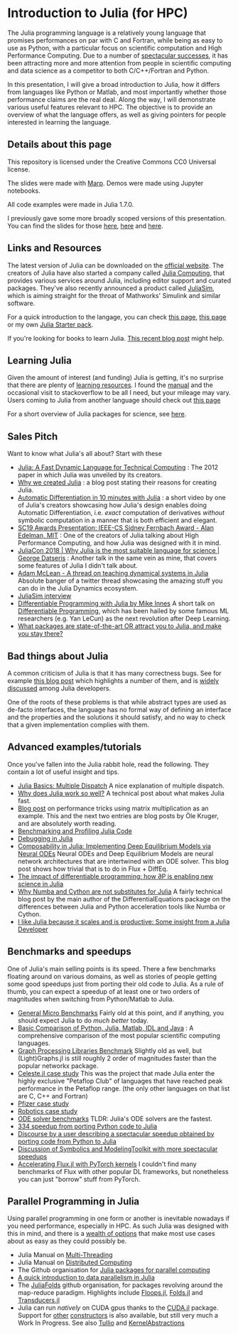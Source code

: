 # Introduction to Julia (for HPC)

The Julia programming language is a relatively young language that promises performances on par with C and Fortran, while being as easy to use as Python, with a particular focus on scientific computation and High Performance Computing. Due to a number of [spectacular successes](https://juliacomputing.com/case-studies/celeste/), it has been attracting more and more attention from people in scientific computing and data science as a competitor to both C/C++/Fortran and Python.

In this presentation, I will give a broad introduction to Julia, how it differs from languages like Python or Matlab, and most importantly whether those performance claims are the real deal. Along the way, I will demonstrate various useful features relevant to HPC. The objective is to provide an overview of what the language offers, as well as giving pointers for people interested in learning the language.

## Details about this page
This repository is licensed under the Creative Commons CC0 Universal license.

The slides were made with [Marp](https://marp.app/). Demos were made using Jupyter notebooks.

All code examples were made in Julia 1.7.0.

I previously gave some more broadly scoped versions of this presentation. You can find the slides for those [here](https://github.com/csimal/JuliaTalk-limerick), [here](https://github.com/csimal/Julia-Unamur) and [here](https://github.com/csimal/Julia-for-Dynamical-Systems).

## Links and Resources
The latest version of Julia can be downloaded on the [official website](https://julialang.org/). The creators of Julia have also started a company called [Julia Computing](https://juliacomputing.com/), that provides various services around Julia, including editor support and curated packages. They've also recently announced a product called [JuliaSim](https://juliacomputing.com/products/juliasim/), which is aiming straight for the throat of Mathworks' Simulink and similar software.

For a quick introduction to the langage, you can check [this page](https://cheatsheet.juliadocs.org//), [this page](https://learnxinyminutes.com/docs/julia/) or my own [Julia Starter pack](https://github.com/csimal/Julia-Unamur/blob/main/pdfs/julia-starter-pack.md).

If you're looking for books to learn Julia. [This recent blog post](https://logankilpatrick.medium.com/the-best-julia-programming-books-going-into-2023-ab51adae091c) might help.

## Learning Julia
Given the amount of interest (and funding) Julia is getting, it's no surprise that there are plenty of [learning resources](https://julialang.org/learning/). I found the [manual](https://docs.julialang.org/en/v1/) and the occasional visit to stackoverflow to be all I need, but your mileage may vary. Users coming to Julia from another language should check out [this page](https://docs.julialang.org/en/v1/manual/noteworthy-differences/)

For a short overview of Julia packages for science, see [here]().

## Sales Pitch
Want to know what Julia's all about? Start with these

* [Julia: A Fast Dynamic Language for Technical Computing](https://arxiv.org/pdf/1209.5145.pdf) : The 2012 paper in which Julia was unveiled by its creators.
* [Why we created Julia](https://julialang.org/blog/2012/02/why-we-created-julia/) : a blog post stating their reasons for creating Julia.
* [Automatic Differentiation in 10 minutes with Julia](https://www.youtube.com/watch?v=vAp6nUMrKYg) : a short video by one of Julia's creators showcasing how Julia's design enables doing Automatic Differentiation, i.e. *exact* computation of derivatives *without* symbolic computation in a manner that is both efficient and elegant.
* [SC19 Awards Presentation: IEEE-CS Sidney Fernbach Award - Alan Edelman, MIT](https://www.youtube.com/watch?v=nwdGsz4rc3Q) : One of the creators of Julia talking about High Performance Computing, and how Julia was designed with it in mind.
* [JuliaCon 2018 | Why Julia is the most suitable language for science | George Datseris](https://www.youtube.com/watch?v=7y-ahkUsIrY) : Another talk in the same vein as mine, that covers some features of Julia I didn't talk about.
* [Adam McLean - A thread on teaching dynamical systems in Julia](https://twitter.com/adamlmaclean/status/1368988846457647105) Absolute banger of a twitter thread showcasing the amazing stuff you can do in the Julia Dynamics ecosystem.
* [JuliaSim interview](https://www.notamonadtutorial.com/simulations-are-about-to-get-way-way-faster-with-juliasim/)
* [Differentiable Programming with Julia by Mike Innes](https://www.youtube.com/watch?v=LjWzgTPFu14) A short talk on [Differentiable Programming](https://fluxml.ai/blog/2019/02/07/what-is-differentiable-programming.html), which has been hailed by some famous ML researchers (e.g. Yan LeCun) as the next revolution after Deep Learning.
* [What packages are state-of-the-art OR attract you to Julia, and make you stay there?](https://discourse.julialang.org/t/what-package-s-are-state-of-the-art-or-attract-you-to-julia-and-make-you-stay-there-not-easily-replicateable-in-e-g-python-r-matlab/11294/4)

## Bad things about Julia
A common criticism of Julia is that it has many correctness bugs. See for example [this blog post](https://yuri.is/not-julia/) which highlights a number of them, and is [widely discussed](https://discourse.julialang.org/t/discussion-on-why-i-no-longer-recommend-julia-by-yuri-vishnevsky/81151/12) among Julia developers. 

One of the roots of these problems is that while abstract types are used as de-facto interfaces, the language has no formal way of defining an interface and the properties and the solutions it should satisfy, and no way to check that a given implementation complies with them.

## Advanced examples/tutorials
Once you've fallen into the Julia rabbit hole, read the following. They contain a lot of useful insight and tips.
* [Julia Basics: Multiple Dispatch](https://opensourc.es/blog/basics-multiple-dispatch/) A nice explanation of multiple dispatch.
* [Why does Julia work so well?](https://ucidatascienceinitiative.github.io/IntroToJulia/Html/WhyJulia) A technical post about what makes Julia fast.
* [Blog post](https://opensourc.es/blog/matrix-multiplication-performance/) on performance tricks using matrix multiplication as an example. This and the next two entries are blog posts by Öle Kruger, and are absolutely worth reading.
* [Benchmarking and Profiling Julia Code](https://opensourc.es/blog/benchmarking-and-profiling-julia-code/)
* [Debugging in Julia](https://opensourc.es/blog/basics-debugging/)
* [Composability in Julia: Implementing Deep Equilibrium Models via Neural ODEs](https://julialang.org/blog/2021/10/DEQ/) Neural ODEs and Deep Equilibrium Models are neural network architectures that are intertwined with an ODE solver. This blog post shows how trivial that is to do in Flux + DiffEq.
* [The impact of differentiable programming: how ∂P is enabling new science in Julia](https://www.youtube.com/watch?v=rF2QAJLM730)
* [Why Numba and Cython are not substitutes for Julia](https://www.juliabloggers.com/why-numba-and-cython-are-not-substitutes-for-julia/) A fairly technical blog post by the main author of the DifferentialEquations package on the differences between Julia and Python acceleration tools like Numba or Cython.
* [I like Julia because it scales and is productive: Some insight from a Julia Developer](http://www.stochasticlifestyle.com/like-julia-scales-productive-insights-julia-developer/)

## Benchmarks and speedups
One of Julia's main selling points is its speed. There a few benchmarks floating around on various domains, as well as stories of people getting some good speedups just from porting their old code to Julia. As a rule of thumb, you can expect a speedup of at least one or two orders of magnitudes when switching from Python/Matlab to Julia.
* [General Micro Benchmarks](https://julialang.org/benchmarks/) Fairly old at this point, and if anything, you should expect Julia to do *much better* today. 
* [Basic Comparison of Python, Julia, Matlab, IDL and Java](https://juleskouatchou.github.io/basic_language_comparison/) : A comprehensive comparison of the most popular scientific computing languages.
* [Graph Processing Libraries Benchmark](https://www.timlrx.com/blog/benchmark-of-popular-graph-network-packages-v2) Slightly old as well, but (Light)Graphs.jl is still roughly 2 order of magnitudes faster than the popular networkx package.
* [Celeste.jl case study](https://juliacomputing.com/case-studies/celeste/) This was the project that made Julia enter the highly exclusive "Petaflop Club" of languages that have reached peak performance in the Petaflop range. (the only other languages on that list are C, C++ and Fortran)
* [Pfizer case study](https://juliacomputing.com/case-studies/pfizer/)
* [Robotics case study](https://juliacomputing.com/case-studies/mit-robotics/)
* [ODE solver benchmarks](https://benchmarks.sciml.ai/html/MultiLanguage/wrapper_packages.html) TLDR: Julia's ODE solvers are the fastest.
* [334 speedup from porting Python code to Julia](https://twitter.com/RobBlackwell/status/1311340653222166534)
* [Discourse by a user describing a spectacular speedup obtained by porting code from Python to Julia](https://discourse.julialang.org/t/julias-applicable-context-is-getting-narrower-over-time/55042/4)
* [Discussion of Symbolics and ModelingToolkit with more spectacular speedups](https://www.notamonadtutorial.com/modeling-complexity-with-symbolics-jl-and-modelingtoolkit-jl/)
* [Accelerating Flux.jl with PyTorch kernels](https://fluxml.ai/blog/2020/06/29/acclerating-flux-torch.html) I couldn't find many benchmarks of Flux with other popular DL frameworks, but nonetheless you can just "borrow" stuff from PyTorch.

## Parallel Programming in Julia

Using parallel programming in one form or another is inevitable nowadays if you need performance, especially in HPC. As such Julia was designed with this in mind, and there is a [wealth of options](https://docs.julialang.org/en/v1/manual/parallel-computing/) that make most use cases about as easy as they could possibly be.

- Julia Manual on [Multi-Threading](https://docs.julialang.org/en/v1/manual/multi-threading/)
- Julia Manual on [Distributed Computing](https://docs.julialang.org/en/v1/manual/distributed-computing/)
- The Github organisation for [Julia packages for parallel computing](https://github.com/JuliaParallel)
- [A quick introduction to data parallelism in Julia](https://juliafolds.github.io/data-parallelism/tutorials/quick-introduction/)
- The [JuliaFolds](https://github.com/JuliaFolds) github organisation, for packages revolving around the map-reduce paradigm. Highlights include [Floops.jl](https://github.com/JuliaFolds/FLoops.jl), [Folds.jl](https://github.com/JuliaFolds/Folds.jl) and [Transducers.jl](https://github.com/JuliaFolds/Transducers.jl)
- Julia can run *natively* on CUDA gpus thanks to the [CUDA.jl](https://cuda.juliagpu.org/stable/) package. Support for [other](https://github.com/JuliaGPU/AMDGPU.jl) [constructors](https://github.com/JuliaGPU/oneAPI.jl) is also available, but still very much a Work In Progress. See also [Tullio](https://github.com/mcabbott/Tullio.jl) and [KernelAbstractions](https://juliagpu.github.io/KernelAbstractions.jl/stable/)

